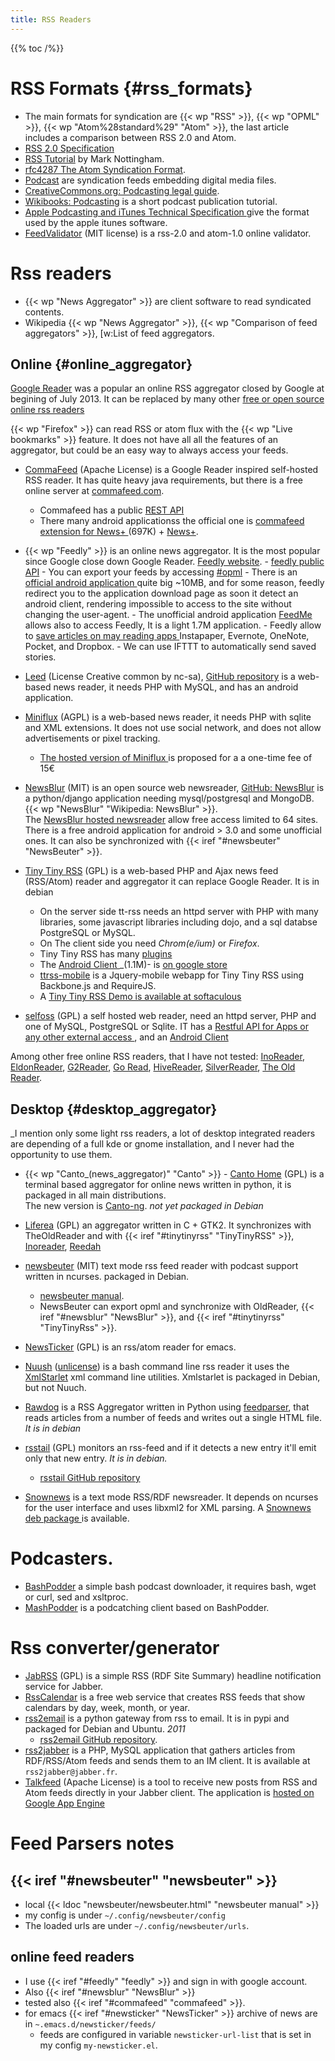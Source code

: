 ```yaml
---
title: RSS Readers
---
```


{{% toc /%}}

# RSS Formats {#rss_formats}

-   The main formats for syndication are
    {{< wp "RSS" >}},
    {{< wp "OPML" >}},
    {{< wp "Atom%28standard%29"  "Atom" >}},
    the last article includes a comparison between RSS 2.0 and Atom.
-   [RSS 2.0 Specification](http://blogs.law.harvard.edu/tech/rss)
-   [RSS Tutorial](http://www.mnot.net/rss/tutorial/)
    by Mark Nottingham.
-   [rfc4287 The Atom Syndication Format](https://tools.ietf.org/html/rfc4287).
-   [Podcast](http://en.wikipedia.org/wiki/Podcast)
    are syndication feeds embedding digital media files.
-   [CreativeCommons.org: Podcasting legal guide](http://wiki.creativecommons.org/Podcasting_Legal_Guide).
-   [Wikibooks: Podcasting](http://en.wikibooks.org/wiki/Podcasting)
    is a short podcast publication tutorial.
-   [Apple Podcasting and iTunes Technical Specification
    ](http://www.apple.com/itunes/store/podcaststechspecs.html)
    give the format used by the apple itunes software.
-   [FeedValidator](http://feedvalidator.org/)
    (MIT license) is a rss-2.0 and atom-1.0 online validator.


# Rss readers
-   {{< wp "News Aggregator" >}} are  client software to read syndicated contents.
-   Wikipedia {{< wp "News Aggregator" >}}, {{< wp "Comparison of feed aggregators" >}},
    [w:List of feed aggregators.

## Online {#online_aggregator}
[Google Reader](http://www.google.com/reader/)
was a popular an online RSS aggregator closed by Google at
begining of July 2013. It can be replaced by  many other
[free or open source online rss readers
](http://alternativeto.net/software/google-reader/?license=free&platform=online)

{{< wp "Firefox" >}} can read RSS or atom flux with the {{< wp "Live bookmarks" >}} feature. It does not have all all
the features of an aggregator, but  could be an easy way to always
access your feeds.

-   [CommaFeed](https://github.com/Athou/commafeed)
    <a name="commafeed"></a> (Apache License)
    is a Google Reader inspired self-hosted RSS reader. It has quite heavy
    java requirements, but there is a free online server at
    [commafeed.com](https://www.commafeed.com/welcome).
    -   Commafeed has a public [REST API](https://www.commafeed.com/api/)
    -   There many android applicationss
        the official one is [commafeed extension for News+
        ](https://play.google.com/store/apps/details?id=com.commafeed.newspluscommafeedreader)
        (697K) + [News+](https://play.google.com/store/apps/details?id=com.noinnion.android.newsplus).

-    <a name="feedly"></a>{{< wp "Feedly" >}}
    is an online news aggregator. It is the most popular
    since Google close down Google Reader.
    [Feedly website](http://cloud.feedly.com/).
    -   [feedly public API](http://developer.feedly.com/)
    -   You can export your feeds by accessing
        [#opml](http://cloud.feedly.com/#opml)
    -   There is an [official android application
        ](https://play.google.com/store/apps/details?id=com.devhd.feedly)
        quite big ~10MB,
        and for some reason, feedly redirect you to the
        application download page as soon it detect an android client,
        rendering impossible to access to the site without changing the user-agent.
    -   The unofficial android application [FeedMe
        ](https://play.google.com/store/apps/details?id=com.seazon.feedme)
        allows also to access Feedly, It is a light 1.7M application.
    -   Feedly allow to [save articles on may reading apps
        ](https://blog.feedly.com/seven-ways-to-save-articles-that-you-read-in-feedly/)
        Instapaper, Evernote, OneNote, Pocket, and Dropbox.
    -   We can use IFTTT to automatically send saved stories.
-   [Leed](http://leed.idleman.fr/) (License Creative common by nc-sa),
    [GitHub repository](https://github.com/ldleman/Leed)
      is a web-based news reader, it needs PHP with MySQL, and has an android application.
-   [Miniflux](https://github.com/fguillot/miniflux) (AGPL)
    is a web-based news reader, it needs PHP with sqlite and XML extensions.
    It does not use social network, and does not allow advertisements or pixel tracking.
    -   [The hosted version of Miniflux
        ](http://miniflux.net/hosted.html) is proposed for a a one-time fee of 15€
-   [NewsBlur](http://www.newsblur.com/) <a name="newsblur"></a> (MIT)
    is an open source web newsreader,
    [GitHub: NewsBlur](https://github.com/samuelclay/NewsBlur)
    is a python/django application needing mysql/postgresql and
    MongoDB.{{< wp "NewsBlur"  "Wikipedia: NewsBlur" >}}.<br>
    The [NewsBlur hosted newsreader](http://www.newsblur.com/) allow
    free access limited to 64 sites. There is a free android
    application for android > 3.0 and some unofficial ones.
    It can also be synchronized with
    {{< iref "#newsbeuter" "NewsBeuter" >}}.
-   [Tiny Tiny RSS](http://tt-rss.org/redmine/projects/tt-rss/wiki) (GPL)
    <a name="tinytinyrss"></a>
    is a web-based  PHP and Ajax news feed (RSS/Atom) reader and
    aggregator it can replace Google Reader. It is in debian
    -   On the server side tt-rss needs an httpd server with PHP with many libraries,
        some javascript libraries including dojo,
        and a sql databse PostgreSQL or MySQL.
    -   On The client side you need _Chrom(e/ium)_ or _Firefox_.
    -   Tiny Tiny RSS has many
        [plugins](http://tt-rss.org/redmine/projects/tt-rss/wiki/Plugins)
    -   The [Android Client
         ](http://tt-rss.org/redmine/projects/tt-rss-android/wiki)
        _(1.1M)- is [on google store
        ](https://play.google.com/store/apps/details?id=org.fox.ttrss)
    -   [ttrss-mobile](https://github.com/mboinet/ttrss-mobile)
        is a Jquery-mobile webapp for Tiny Tiny RSS using Backbone.js and
        RequireJS.
    -   A [Tiny Tiny RSS Demo is available at softaculous
        ](http://www.softaculous.com/demos/Tiny_Tiny_RSS)
-   [selfoss](http://selfoss.aditu.de/) (GPL)
    a self hosted web reader, need an httpd server, PHP and
    one of MySQL, PostgreSQL or Sqlite. IT has a
    [Restful API for Apps or any other external access
    ](https://github.com/SSilence/selfoss/wiki/Restful-API-for-Apps-or-any-other-external-access),
    and an [Android Client
    ](https://play.google.com/store/apps/details?id=fr.ydelouis.selfoss)

Among other free online RSS readers, that I have not tested:
[InoReader](https://inoreader.com/), [EldonReader](http://reader.eldonlabs.com),
[G2Reader](http://www.g2reader.com/fr/), [Go Read](http://www.goread.io),
[HiveReader](http://hivereader.com), [SilverReader](http://silverreader.com),
[The Old Reader](https://theoldreader.com/).


## Desktop {#desktop_aggregator}
_I mention only some light rss readers, a lot of desktop integrated
readers are depending of a full kde or gnome installation,
and I never had the opportunity to use them.

-   {{< wp "Canto_(news_aggregator)"  "Canto" >}} - [Canto Home](http://codezen.org/canto/) (GPL)
    is a terminal based aggregator for online news written in python,
    it is packaged in all main distributions.<br />
    The new version is [Canto-ng](http://codezen.org/canto-ng/).
    _not yet packaged in Debian_
-   [Liferea](http://liferea.sourceforge.net/) (GPL) an  aggregator written in C + GTK2.
    It synchronizes with TheOldReader  and with {{< iref "#tinytinyrss" "TinyTinyRSS" >}},
    [Inoreader](http://www.inoreader.com/), [Reedah](https://www.reedah.com/)
-   [newsbeuter](http://www.newsbeuter.org/) (MIT) <a name="newsbeuter"></a>
    text mode rss feed reader with podcast support written in ncurses. packaged in Debian.
    -   [newsbeuter manual](http://www.newsbeuter.org/doc/newsbeuter.html).
    -   NewsBeuter can export opml and synchronize with OldReader,
        {{< iref "#newsblur" "NewsBlur" >}},
        and  {{< iref "#tinytinyrss" "TinyTinyRss" >}}.
-   <a name="newsticker"></a>
    [NewsTicker](http://www.emacswiki.org/emacs/NewsTicker) (GPL)
    is an rss/atom reader for emacs.
-   [Nuush](http://chr.tx0.org/nuush) ([unlicense](http://unlicense.org/))
    is a bash command line rss reader it uses the
    [XmlStarlet](http://xmlstar.sourceforge.net/) xml command line utilities.
    Xmlstarlet is packaged in Debian, but not Nuuch.
-   [Rawdog](http://offog.org/code/rawdog.html "offog.org rawdog")
    is a RSS Aggregator written in Python using
    [feedparser](http://www.feedparser.org/), that reads articles from a
    number of feeds and writes out a single HTML file. _It is in debian_
-   [rsstail](http://www.vanheusden.com/rsstail/) (GPL)
    monitors an rss-feed and if it detects a new entry it'll emit only
    that new entry. _It is in debian._
    -   [rsstail GitHub repository](https://github.com/flok99/rsstail)

-   [Snownews](http://kiza.kcore.de/software/snownews/)
    is a text mode RSS/RDF newsreader. It depends on ncurses
    for the user interface and uses libxml2 for XML parsing.
    A [Snownews deb package
    ](http://packages.debian.org/search?keywords=snownews)
    is available.


# Podcasters.
-   [BashPodder](https://github.com/funnelfiasco/bashpodder)
    a simple bash podcast downloader, it requires bash, wget
    or curl, sed and xsltproc.
-   [MashPodder](https://github.com/chessgriffin/mashpodder)
    is a podcatching client based on BashPodder.

# Rss converter/generator

-   [JabRSS](http://dev.cmeerw.org/jabrss/Documentation) (GPL)
    is a simple RSS (RDF Site Summary) headline notification service for Jabber.
-   [RssCalendar](http://www.rsscalendar.com/)
    is a free web service that
    creates RSS feeds that show  calendars by day, week, month, or
    year.
-   [rss2email](https://pypi.python.org/pypi/rss2email/)
    is a python gateway from rss to email. It is in pypi and packaged
    for Debian and Ubuntu. _2011_
    -   [rss2email GitHub repository](https://github.com/wking/rss2email).
-   [rss2jabber](http://sourceforge.net/projects/rss2jabber.berlios/)
    is a PHP, MySQL application that gathers articles from RDF/RSS/Atom
    feeds and sends them to an IM client.
    It is available at `rss2jabber@jabber.fr`.
-   [Talkfeed](http://code.google.com/p/talkfeed/) (Apache License)
    is a tool to receive new posts from RSS and Atom feeds
    directly in your Jabber client.
    The application is
    [hosted on Google App Engine](http://talkfeed.appspot.com)


# Feed Parsers notes

## {{< iref "#newsbeuter" "newsbeuter" >}}
-   local {{< ldoc "newsbeuter/newsbeuter.html"  "newsbeuter manual" >}}
-   my config is under `~/.config/newsbeuter/config`
-   The loaded urls are under `~/.config/newsbeuter/urls`.

## online feed readers
-   I use {{< iref "#feedly" "feedly" >}} and sign in with google
    account.
-   Also {{< iref "#newsblur" "NewsBlur" >}}
-   tested also {{< iref "#commafeed" "commafeed" >}}.
-   for emacs
    {{< iref "#newsticker" "NewsTicker" >}}
    archive of news are in `~.emacs.d/newsticker/feeds/`
    -   feeds are configured in variable `newsticker-url-list`
        that is set in my config `my-newsticker.el`.


<!-- Local Variables: -->
<!-- mode: markdown -->
<!-- ispell-local-dictionary: "english" -->
<!-- End: -->

